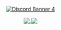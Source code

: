 <p align="center">
    <a href="https://discord.gg/mJaP9TJJXF" target="_blank"><img src="https://img.shields.io/badge/Discord-%235865F2.svg?style=for-the-badge&logo=discord&logoColor=white" alt="Discord Banner 4"/></a>
</p>

<p align="center">
    <a href="https://github.com/bit-tech-team/animetracker">
      <img align="center" src="https://github-readme-stats.vercel.app/api/pin/?username=bit-tech-team&repo=animetracker&theme=onedark" />
    </a>
    <a href="https://github.com/bit-tech-team/Chill-A-Day">
      <img align="center" src="https://github-readme-stats.vercel.app/api/pin/?username=bit-tech-team&repo=Chill-A-Day&theme=onedark" />
    </a>
</p>
